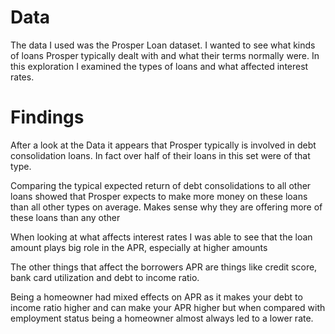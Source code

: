 # Data

The data I used was the Prosper Loan dataset. I wanted to see what kinds of loans Prosper
typically dealt with and what their terms normally were. In this exploration I examined 
the types of loans and what affected interest rates. 

# Findings

After a look at the Data it appears that Prosper typically is involved in debt consolidation
loans. In fact over half of their loans in this set were of that type. 

Comparing the typical expected return of debt consolidations to all other loans showed
that Prosper expects to make more money on these loans than all other types on average.
Makes sense why they are offering more of these loans than any other

When looking at what affects interest rates I was able to see that the loan amount plays 
big role in the APR, especially at higher amounts

The other things that affect the borrowers APR are things like credit score, bank card 
utilization and debt to income ratio. 

Being a homeowner had mixed effects on APR as it makes your debt to income ratio higher 
and can make your APR higher but when compared with employment status being a homeowner
almost always led to a lower rate. 